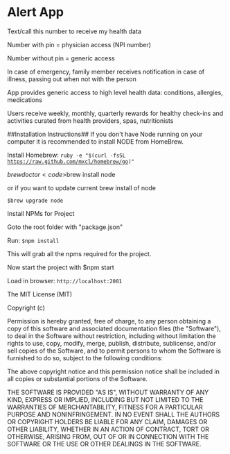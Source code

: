 Alert App
=========

<p>Text/call this number to receive my health data</p>
<p>Number with pin = physician access (NPI number)</p>
<p>Number without pin = generic access</p>
<p>In case of emergency, family member receives notification in case of illness, passing out when not with the person</p>
<p>App provides generic access to high level health data: conditions, allergies, medications</p>
<p></p>
<p>Users receive weekly, monthly, quarterly rewards for healthy check-ins and activities curated from health providers, spas, nutritionists</p>

##Installation Instructions##
If you don't have Node running on your computer it is recommended to install NODE from HomeBrew.

Install Homebrew: <code>ruby -e "$(curl -fsSL https://raw.github.com/mxcl/homebrew/go)"</code>

$brew doctor <code>$brew install node</code>

or if you want to update current brew install of node

<code>$brew upgrade node</code>

Install NPMs for Project

Goto the root folder with "package.json"

Run: <code>$npm install</code>

This will grab all the npms required for the project.

Now start the project with $npm start

Load in browser: <code>http://localhost:2001</code>

The MIT License (MIT)

Copyright (c)

Permission is hereby granted, free of charge, to any person obtaining a copy of this software and associated documentation files (the "Software"), to deal in the Software without restriction, including without limitation the rights to use, copy, modify, merge, publish, distribute, sublicense, and/or sell copies of the Software, and to permit persons to whom the Software is furnished to do so, subject to the following conditions:

The above copyright notice and this permission notice shall be included in all copies or substantial portions of the Software.

THE SOFTWARE IS PROVIDED "AS IS", WITHOUT WARRANTY OF ANY KIND, EXPRESS OR IMPLIED, INCLUDING BUT NOT LIMITED TO THE WARRANTIES OF MERCHANTABILITY, FITNESS FOR A PARTICULAR PURPOSE AND NONINFRINGEMENT. IN NO EVENT SHALL THE AUTHORS OR COPYRIGHT HOLDERS BE LIABLE FOR ANY CLAIM, DAMAGES OR OTHER LIABILITY, WHETHER IN AN ACTION OF CONTRACT, TORT OR OTHERWISE, ARISING FROM, OUT OF OR IN CONNECTION WITH THE SOFTWARE OR THE USE OR OTHER DEALINGS IN THE SOFTWARE.
